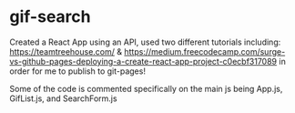 # gif-search
Created a React App using an API, used two different tutorials including:
https://teamtreehouse.com/ & https://medium.freecodecamp.com/surge-vs-github-pages-deploying-a-create-react-app-project-c0ecbf317089 in order for me to publish to git-pages!

Some of the code is commented specifically on the main js being App.js, GifList.js, and SearchForm.js
